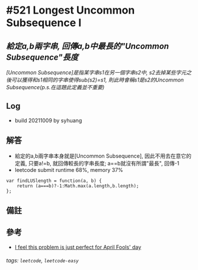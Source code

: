 # \#521 Longest Uncommon Subsequence I
## *給定a,b兩字串, 回傳a,b中最長的"Uncommon Subsequence"長度*
*[Uncommon Subsequence]是指某字串s1在另一個字串s2中, s2去掉某些字元之後可以獲得和s1相同的字串使得sub(s2)=s1, 則此時會稱s1是s2的Uncommon Subsequence(p.s.在這題此定義並不重要)*
## Log
 - build 20211009 by syhuang

## 解答
 - 給定的a,b兩字串本身就是[Uncommon Subsequence], 因此不用去在意它的定義, 只要a!=b, 就回傳較長的字串長度; a==b就沒有所謂"最長", 回傳-1
 - leetcode submit runtime 68%, memory 37%
```javascript=
var findLUSlength = function(a, b) {
    return (a===b)?-1:Math.max(a.length,b.length);
};
```
## 備註
## 參考
- [
I feel this problem is just perfect for April Fools' day](https://leetcode.com/problems/longest-uncommon-subsequence-i/discuss/99410/I-feel-this-problem-is-just-perfect-for-April-Fools'-day)
###### tags: `leetcode`, `leetcode-easy`
